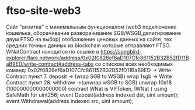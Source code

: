 # ftso-site-web3
Сайт "визитка" с минимальным функционалом (web3 подключение кошелька, оборачивание разворачивание SGB/WSGB,делигирование двум FTSO на выбор) отображение ценовых данных на сайте, тех средних точных данных из blockchain которые отправляют FTSO.
WNatContract находится по ссылке в https://songbird-explorer.flare.network/address/0x02f0826ef6aD107Cfc861152B32B52fD11BaB9ED/write-contract#address-tabs со списком всех необходимых команд:
 0x02f0826ef6aD107Cfc861152B32B52fD11BaB9ED → Write Contract пункт 7. deposit → (wrap SGB to WSGB)    wrap 1sgb
                                                        → Write Contract пункт 28. withdraw →(unwrap wSGB to SGB) unwrap 10в18 (100000000000000000)
contract WNat is VPToken, IWNat {
    using SafeMath for uint256;
    event  Deposit(address indexed dst, uint amount);
    event  Withdrawal(address indexed src, uint amount);
